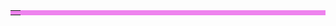 <!DOCTYPE html>
<html>
<head>
<title>Pham Ngoc Anh Quoc</title>
</head>
<body>
<!-- <img src="https://toanthaydinh.com/wp-content/uploads/2020/04/anh-bia-anime-cap-doi-8.png"> -->
<table bgcolor="violet" width="100%" >
<tr><td>
</td></tr>
</table>
<!-- <h1>Chào mừng bạn đến với trang của tôi!</h1>
<p>Đây là fan page của wikiHow. Hãy cứ thoải mái khám phá!</p>
<h2>Ngày quan trọng</h2>
<p><i>15/01/2019</i> - Sinh nhật wikiHow</p>
<h2>Liên kết</h2> -->
</body>
</html>
